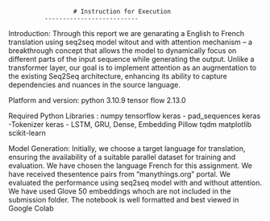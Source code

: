                       # Instruction for Execution
		      --------------------------

Introduction:
         Through this report we are genarating a English to French translation using seq2seq model  witout and with attention mechanism – a breakthrough concept that allows the model to dynamically focus on different parts of the input sequence while generating the output. Unlike a transformer layer, our goal is to implement attention as an augmentation to the existing Seq2Seq architecture, enhancing its ability to capture dependencies and nuances in the source language.


Platform and version:
	  python 3.10.9 
          tensor flow 2.13.0 

Required Python Libraries :
	numpy
	tensorflow
	keras - pad_sequences
	keras -Tokenizer
	keras - LSTM, GRU, Dense, Embedding
	Pillow
	tqdm
	matplotlib
	scikit-learn

Model Generation:
	Initially, we choose a target language for translation, ensuring the availability of a suitable parallel dataset for training and evaluation. We have chosen the language French for this assignment. We have received thesentence pairs from “manythings.org” portal. We evaluated the performance using seq2seq model with and without attention. We have used Glove 50 embeddings whoch are not included in the submission folder. The notebook is well formatted and best viewed in Google Colab




